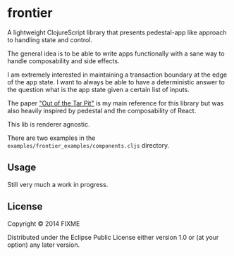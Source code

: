 # frontier

A lightweight ClojureScript library that presents pedestal-app like
approach to handling state and control.

The general idea is to be able to write apps functionally with a sane
way to handle composability and side effects.

I am extremely interested in maintaining a transaction boundary at the
edge of the app state. I want to always be able to have a
deterministic answer to the question what is the app state given a
certain list of inputs.

The paper ["Out of the Tar
Pit"](http://shaffner.us/cs/papers/tarpit.pdf) is my main reference
for this library but was also heavily inspired by pedestal and the
composability of React.

This lib is renderer agnostic.

There are two examples in the `examples/frontier_examples/components.cljs` directory.

## Usage

Still very much a work in progress.

## License

Copyright © 2014 FIXME

Distributed under the Eclipse Public License either version 1.0 or (at
your option) any later version.
